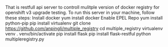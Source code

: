 That is restfull api server to controll mulitple version of docker registry for openshift v3 upgrade testing. 
To run this server in your machine, follow these steps:
    Install docker 
    yum install docker
    Enable EPEL Repo
    yum install python-pip
    pip install virtualenv
    git clone https://github.com/anpingli/multiple_registry
    cd multiple_registry
    virtualenv venv
    . venv/bin/activate
    pip install flask
    pip install flask-restful
    python multipleregistry.py
